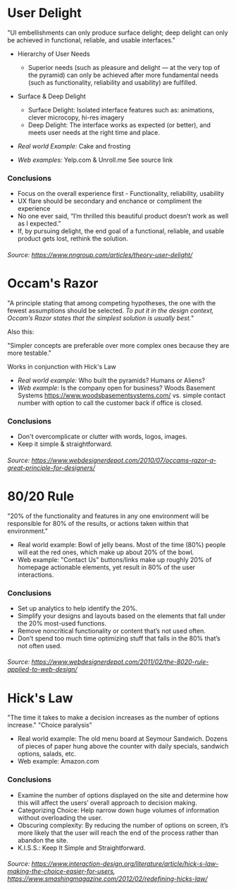 # User Delight

"UI embellishments can only produce surface delight; deep delight can only be achieved in functional, reliable, and usable interfaces."

- Hierarchy of User Needs
    - Superior needs (such as pleasure and delight — at the very top of the pyramid) can only be achieved after more fundamental needs (such as functionality, reliability and usability) are fulfilled.
- Surface & Deep Delight
    - Surface Delight: Isolated interface features such as: animations, clever microcopy, hi-res imagery
    - Deep Delight: The interface works as expected (or better), and meets user needs at the right time and place.

- *Real world Example:* Cake and frosting
- *Web examples:* Yelp.com & Unroll.me See source link

### Conclusions
- Focus on the overall experience first - Functionality, reliability, usability
- UX flare should be secondary and enchance or compliment the experience
- No one ever said, “I’m thrilled this beautiful product doesn’t work as well as I expected.”
- If, by pursuing delight, the end goal of a functional, reliable, and usable product gets lost, rethink the solution.

###### *Source: https://www.nngroup.com/articles/theory-user-delight/*

# Occam's Razor

"A principle stating that among competing hypotheses, the one with the fewest assumptions should be selected. *To put it in the design context, Occam’s Razor states that the simplest solution is usually best.*"

Also this:

"Simpler concepts are preferable over more complex ones because they are more testable."

Works in conjunction with Hick's Law

- *Real world example:* Who built the pyramids? Humans or Aliens?
- *Web example:* Is the company open for business? Woods Basement Systems https://www.woodsbasementsystems.com/ vs. simple contact number with option to call the customer back if office is closed.

### Conclusions
- Don't overcomplicate or clutter with words, logos, images. 
- Keep it simple & straightforward.


###### *Source: https://www.webdesignerdepot.com/2010/07/occams-razor-a-great-principle-for-designers/*


# 80/20 Rule

"20% of the functionality and features in any one environment will be responsible for 80% of the results, or actions taken within that environment."
  
 - Real world example: Bowl of jelly beans. Most of the time (80%) people will eat the red ones, which make up about 20% of the bowl.
 - Web example: "Contact Us" buttons/links make up roughly 20% of homepage actionable elements, yet result in 80% of the user interactions.
 
### Conclusions 
- Set up analytics to help identify the 20%.
- Simplify your designs and layouts based on the elements that fall under the 20% most-used functions.
- Remove noncritical functionality or content that’s not used often.
- Don’t spend too much time optimizing stuff that falls in the 80% that’s not often used.

###### *Source: https://www.webdesignerdepot.com/2011/02/the-8020-rule-applied-to-web-design/*


# Hick's Law

"The time it takes to make a decision increases as the number of options increase."
"Choice paralysis"

- Real world example: The old menu board at Seymour Sandwich. Dozens of pieces of paper hung above the counter with daily specials, sandwich options, salads, etc.
- Web example: Amazon.com

### Conclusions
- Examine the number of options displayed on the site and determine how this will affect the users’ overall approach to decision making.
- Categorizing Choice: Help narrow down huge volumes of information without overloading the user.
- Obscuring complexity: By reducing the number of options on screen, it’s more likely that the user will reach the end of the process rather than abandon the site.
- K.I.S.S.: Keep It Simple and Straightforward.

###### *Source: https://www.interaction-design.org/literature/article/hick-s-law-making-the-choice-easier-for-users, https://www.smashingmagazine.com/2012/02/redefining-hicks-law/*

